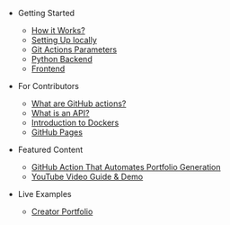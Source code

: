 - Getting Started

	- [How it Works?](./pages/How-it-Works)
	- [Setting Up locally](./pages/Setting-Up-Locally)
	- [Git Actions Parameters](./pages/Git-Actions-Parameters)
	- [Python Backend](./pages/Python-Backend)
	- [Frontend](./pages/Frontend)

- For Contributors

	- [What are GitHub actions?](https://medium.com/better-programming/github-actions-the-what-why-and-how-3868d5a86292)
	- [What is an API?](https://www.freecodecamp.org/news/what-is-an-api-in-english-please-b880a3214a82/)
	- [Introduction to Dockers](https://medium.com/codingthesmartway-com-blog/docker-beginners-guide-part-1-images-containers-6f3507fffc98)
	- [GitHub Pages](https://towardsdatascience.com/how-to-create-a-free-github-pages-website-53743d7524e1)

- Featured Content

	- [GitHub Action That Automates Portfolio Generation](https://towardsdatascience.com/github-action-that-automates-portfolio-generation-bc15835862dc)
	- [YouTube Video Guide & Demo](https://youtu.be/uIQhIdErYSk)

- Live Examples

	- [Creator Portfolio](https://kaustubhgupta.github.io/)